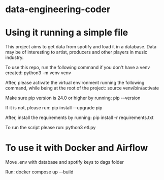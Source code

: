 # data-engineering-coder

# Using it running a simple file

This project aims to get data from spotify and load it in a database.
Data may be of interesting to artist, producers and other players in music industry.

To use this repo, run the following command if you don't have a venv created:
python3 -m venv venv

After, please activate the virtual environment running the following command, while being at the root of the project:
source venv/bin/activate

Make sure pip version is 24.0 or higher by running:
pip --version

If it is not, please run:
pip install --upgrade pip

After, install the requirements by running:
pip install -r requirements.txt

To run the script please run:
python3 etl.py

# To use it with Docker and Airflow

Move .env with database and spotify keys to dags folder

Run:
docker compose up --build
